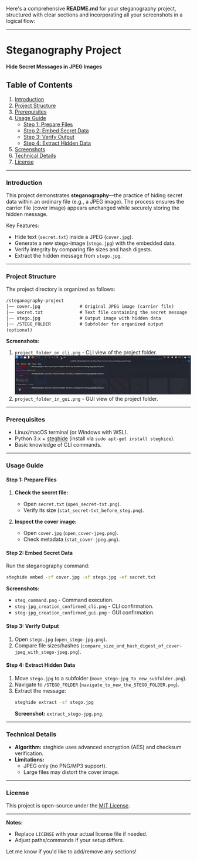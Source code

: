 Here's a comprehensive **README.md** for your steganography project, structured with clear sections and incorporating all your screenshots in a logical flow:

---

# **Steganography Project**  
**Hide Secret Messages in JPEG Images**  

## **Table of Contents**  
1. [Introduction](#introduction)  
2. [Project Structure](#project-structure)  
3. [Prerequisites](#prerequisites)  
4. [Usage Guide](#usage-guide)  
   - [Step 1: Prepare Files](#step-1-prepare-files)  
   - [Step 2: Embed Secret Data](#step-2-embed-secret-data)  
   - [Step 3: Verify Output](#step-3-verify-output)  
   - [Step 4: Extract Hidden Data](#step-4-extract-hidden-data)  
5. [Screenshots](#screenshots)  
6. [Technical Details](#technical-details)  
7. [License](#license)  

---

### **Introduction**  
This project demonstrates **steganography**—the practice of hiding secret data within an ordinary file (e.g., a JPEG image). The process ensures the carrier file (cover image) appears unchanged while securely storing the hidden message.  

Key Features:  
- Hide text (`secret.txt`) inside a JPEG (`cover.jpg`).  
- Generate a new stego-image (`stego.jpg`) with the embedded data.  
- Verify integrity by comparing file sizes and hash digests.  
- Extract the hidden message from `stego.jpg`.  

---

### **Project Structure**  
The project directory is organized as follows:  
```
/steganography-project  
│── cover.jpg               # Original JPEG image (carrier file)  
│── secret.txt              # Text file containing the secret message  
│── stego.jpg               # Output image with hidden data  
│── /STEGO_FOLDER           # Subfolder for organized output (optional)  
```  

**Screenshots:**  
1. `project_folder_on_cli.png` - CLI view of the project folder.  
![](./img/1.project_folder_on_cli.png)
2. `project_folder_in_gui.png` - GUI view of the project folder.  

---

### **Prerequisites**  
- Linux/macOS terminal (or Windows with WSL).  
- Python 3.x + [steghide](http://steghide.sourceforge.net/) (install via `sudo apt-get install steghide`).  
- Basic knowledge of CLI commands.  

---

### **Usage Guide**  

#### **Step 1: Prepare Files**  
1. **Check the secret file:**  
   - Open `secret.txt` (`open_secret-txt.png`).  
   - Verify its size (`stat_secret-txt_before_steg.png`).  

2. **Inspect the cover image:**  
   - Open `cover.jpg` (`open_cover-jpeg.png`).  
   - Check metadata (`stat_cover-jpeg.png`).  

#### **Step 2: Embed Secret Data**  
Run the steganography command:  
```bash  
steghide embed -cf cover.jpg -sf stego.jpg -ef secret.txt  
```  
**Screenshots:**  
- `steg_command.png` - Command execution.  
- `steg-jpg_creation_confirmed_cli.png` - CLI confirmation.  
- `steg-jpg_creation_confirmed_gui.png` - GUI confirmation.  

#### **Step 3: Verify Output**  
1. Open `stego.jpg` (`open_stego-jpg.png`).  
2. Compare file sizes/hashes (`compare_size_and_hash_digest_of_cover-jpeg_with_stego-jpeg.png`).  

#### **Step 4: Extract Hidden Data**  
1. Move `stego.jpg` to a subfolder (`move_stego-jpg_to_new_subfolder.png`).  
2. Navigate to `/STEGO_FOLDER` (`navigate_to_new_the_STEGO_FOLDER.png`).  
3. Extract the message:  
   ```bash  
   steghide extract -sf stego.jpg  
   ```  
   **Screenshot:** `extract_stego-jpg.png`.  

---

### **Technical Details**  
- **Algorithm:** steghide uses advanced encryption (AES) and checksum verification.  
- **Limitations:**  
  - JPEG only (no PNG/MP3 support).  
  - Large files may distort the cover image.  

---

### **License**  
This project is open-source under the [MIT License](LICENSE).  

--- 

**Notes:**  
- Replace `LICENSE` with your actual license file if needed.  
- Adjust paths/commands if your setup differs.  

Let me know if you'd like to add/remove any sections!